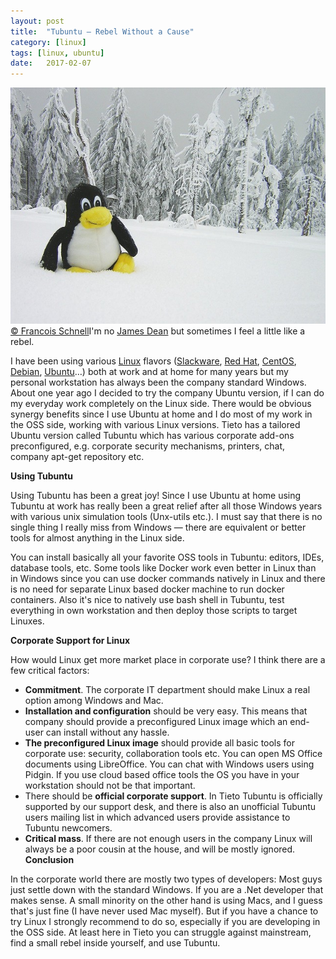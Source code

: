 ```yaml
---
layout:	post
title:	"Tubuntu — Rebel Without a Cause"
category: [linux]
tags: [linux, ubuntu]
date:	2017-02-07
---
```


  ![](/img/2017-02-07-tubuntu-rebel-without-a-cause_img_1.jpeg)[© Francois Schnell](https://www.flickr.com/photos/frenchy/)I'm no [James Dean](https://en.wikipedia.org/wiki/Rebel_Without_a_Cause) but sometimes I feel a little like a rebel.

I have been using various [Linux](https://en.wikipedia.org/wiki/Linux) flavors ([Slackware](http://www.slackware.com/), [Red Hat](https://www.redhat.com/en), [CentOS](https://www.centos.org/), [Debian](https://www.debian.org/), [Ubuntu](https://www.ubuntu.com/)…) both at work and at home for many years but my personal workstation has always been the company standard Windows. About one year ago I decided to try the company Ubuntu version, if I can do my everyday work completely on the Linux side. There would be obvious synergy benefits since I use Ubuntu at home and I do most of my work in the OSS side, working with various Linux versions. Tieto has a tailored Ubuntu version called Tubuntu which has various corporate add-ons preconfigured, e.g. corporate security mechanisms, printers, chat, company apt-get repository etc.

**Using Tubuntu**

Using Tubuntu has been a great joy! Since I use Ubuntu at home using Tubuntu at work has really been a great relief after all those Windows years with various unix simulation tools (Unx-utils etc.). I must say that there is no single thing I really miss from Windows — there are equivalent or better tools for almost anything in the Linux side.

You can install basically all your favorite OSS tools in Tubuntu: editors, IDEs, database tools, etc. Some tools like Docker work even better in Linux than in Windows since you can use docker commands natively in Linux and there is no need for separate Linux based docker machine to run docker containers. Also it's nice to natively use bash shell in Tubuntu, test everything in own workstation and then deploy those scripts to target Linuxes.

**Corporate Support for Linux**

How would Linux get more market place in corporate use? I think there are a few critical factors:

* **Commitment**. The corporate IT department should make Linux a real option among Windows and Mac.
* **Installation and configuration** should be very easy. This means that company should provide a preconfigured Linux image which an end-user can install without any hassle.
* **The preconfigured Linux image** should provide all basic tools for corporate use: security, collaboration tools etc. You can open MS Office documents using LibreOffice. You can chat with Windows users using Pidgin. If you use cloud based office tools the OS you have in your workstation should not be that important.
* There should be **official corporate support**. In Tieto Tubuntu is officially supported by our support desk, and there is also an unofficial Tubuntu users mailing list in which advanced users provide assistance to Tubuntu newcomers.
* **Critical mass**. If there are not enough users in the company Linux will always be a poor cousin at the house, and will be mostly ignored.
**Conclusion**

In the corporate world there are mostly two types of developers: Most guys just settle down with the standard Windows. If you are a .Net developer that makes sense. A small minority on the other hand is using Macs, and I guess that's just fine (I have never used Mac myself). But if you have a chance to try Linux I strongly recommend to do so, especially if you are developing in the OSS side. At least here in Tieto you can struggle against mainstream, find a small rebel inside yourself, and use Tubuntu.

  

